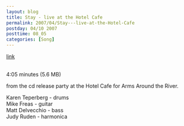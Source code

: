 ```yaml
---
layout: blog
title: Stay - live at the Hotel Cafe
permalink: 2007/04/Stay---live-at-the-Hotel-Cafe
postday: 04/10 2007
posttime: 08_05
categories: [Song]
---
```


<a href="http://kristeraxel.com/media/vault/hotel_020107_stay.mp3">link</a>

<br />4:05 minutes (5.6 MB)<p>from the cd release party at the Hotel Cafe for Arms Around the River.</p>
<p>Karen Teperberg - drums<br />
Mike Freas - guitar<br />
Matt Delvecchio - bass<br />
Judy Ruden - harmonica</p>

